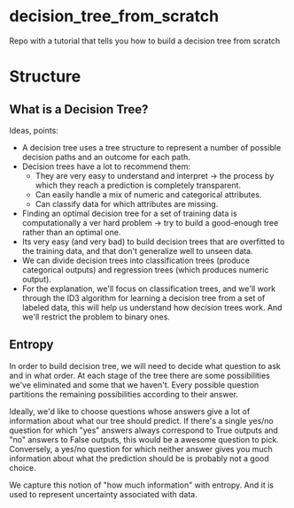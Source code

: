 # decision_tree_from_scratch
Repo with a tutorial that tells you how to build a decision tree from scratch


# Structure

## What is a Decision Tree?

Ideas, points:
- A decision tree uses a tree structure to represent a number of possible decision paths
and an outcome for each path.
- Decision trees have a lot to recommend them:
  - They are very easy to understand and interpret -> the process by which they reach a prediction is completely transparent.
  - Can easily handle a mix of numeric and categorical attributes.
  - Can classify data for which attributes are missing.
- Finding an optimal decision tree for a set of training data is computationally a ver hard problem -> try to build a good-enough tree rather than an optimal one.
- Its very easy (and very bad) to build decision trees that are overfitted to the training data, and that don't generalize well to unseen data.
- We can divide decision trees into classification trees (produce categorical outputs) and regression trees (which produces numeric output).
- For the explanation, we'll focus on classification trees, and we'll work through the ID3 algorithm for learning a decision tree from a set of labeled data, this will help us understand how decision trees work. And we'll restrict the problem to binary ones.

## Entropy

In order to build decision tree, we will need to decide what question to ask 
and in what order.
At each stage of the tree there are some possibilities we've eliminated and
some that we haven't.
Every possible question partitions the remaining possibilities according to
their answer.

Ideally, we'd like to choose questions whose answers give a lot of information 
about what our tree should predict. 
If there's a single yes/no question for which "yes" answers always correspond 
to True outputs and "no" answers to False outputs, this would be a awesome 
question to pick.
Conversely, a yes/no question for which neither answer gives you much information 
about what the prediction should be is probably not a good choice.

We capture this notion of "how much information" with entropy. And it is used
to represent uncertainty associated with data. 



